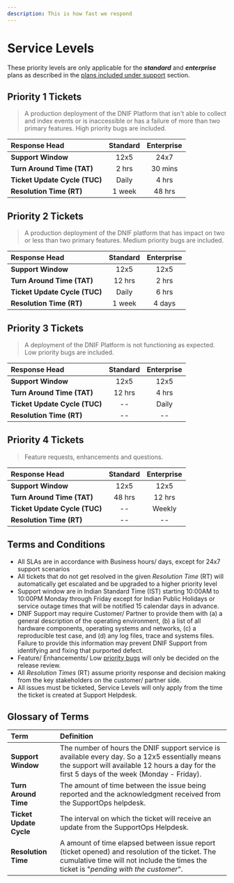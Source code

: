 ```yaml
---
description: This is how fast we respond
---
```


# Service Levels

These priority levels are only applicable for the _**standard**_ and _**enterprise**_ plans as described in the [plans included under support](../coverage/plans-included-under-support.md) section.

## Priority 1 Tickets

> A production deployment of the DNIF Platform that isn't able to collect and index events or is inaccessible or has a failure of more than two primary features. High priority bugs are included.

| Response Head | Standard | Enterprise |
| :--- | :---: | :---: |
| **Support Window** | 12x5 | 24x7 |
| **Turn Around Time \(TAT\)** | 2 hrs | 30 mins |
| **Ticket Update Cycle \(TUC\)** | Daily | 4 hrs |
| **Resolution Time \(RT\)** | 1 week | 48 hrs |

## Priority 2 Tickets

> A production deployment of the DNIF platform that has impact on two or less than two primary features. Medium priority bugs are included.

| Response Head | Standard | Enterprise |
| :--- | :---: | :---: |
| **Support Window** | 12x5 | 12x5 |
| **Turn Around Time \(TAT\)** | 12 hrs | 2 hrs |
| **Ticket Update Cycle \(TUC\)** | Daily | 6 hrs |
| **Resolution Time \(RT\)** | 1 week | 4 days |

## Priority 3 Tickets

> A deployment of the DNIF Platform is not functioning as expected. Low priority bugs are included.

| Response Head | Standard | Enterprise |
| :--- | :---: | :---: |
| **Support Window** | 12x5 | 12x5 |
| **Turn Around Time \(TAT\)** | 12 hrs | 4 hrs |
| **Ticket Update Cycle \(TUC\)** | -- | Daily |
| **Resolution Time \(RT\)** | -- | -- |

## Priority 4 Tickets

> Feature requests, enhancements and questions.

| Response Head | Standard | Enterprise |
| :--- | :---: | :---: |
| **Support Window** | 12x5 | 12x5 |
| **Turn Around Time \(TAT\)** | 48 hrs | 12 hrs |
| **Ticket Update Cycle \(TUC\)** | -- | Weekly |
| **Resolution Time \(RT\)** | -- | -- |

## Terms and Conditions

* All SLAs are in accordance with Business hours/ days, except for 24x7 support scenarios
* All tickets that do not get resolved in the given _Resolution Time_ \(RT\) will automatically get escalated and be upgraded to a higher priority level
* Support window are in Indian Standard Time \(IST\) starting 10:00AM to 10:00PM Monday through Friday except for Indian Public Holidays or service outage times that will be notified 15 calendar days in advance.
* DNIF Support may require Customer/ Partner to provide them with \(a\) a general description of the operating environment, \(b\) a list of all hardware components, operating systems and networks, \(c\) a reproducible test case, and \(d\) any log files, trace and systems files. Failure to provide this information may prevent DNIF Support from identifying and fixing that purported defect.
* Feature/ Enhancements/ Low [priority bugs](bug-priority-levels.md) will only be decided on the release review.
* All _Resolution Times_ \(RT\) assume priority response and decision making from the key stakeholders on the customer/ partner side.
* All issues must be ticketed, Service Levels will only apply from the time the ticket is created at Support Helpdesk.

## Glossary of Terms

| Term | Definition |
| :--- | :--- |
| **Support Window** | The number of hours the DNIF support service is available every day. So a 12x5 essentially means the support will available 12 hours a day for the first 5 days of the week \(Monday - Friday\). |
| **Turn Around Time** | The amount of time between the issue being reported and the acknowledgment received from the SupportOps helpdesk. |
| **Ticket Update Cycle** | The interval on which the ticket will receive an update from the SupportOps Helpdesk. |
| **Resolution Time** | A amount of time elapsed between issue report \(ticket opened\) and resolution of the ticket. The cumulative time will not include the times the ticket is "_pending with the customer_". |

